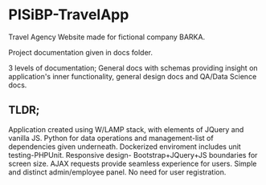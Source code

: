# PISiBP-TravelApp

Travel Agency Website made for fictional company BARKA.

Project documentation given in docs folder.

3 levels of documentation; General docs with schemas providing insight on application's inner functionality, general design docs and QA/Data Science docs.

## TLDR; 

Application created using W/LAMP stack, with elements of JQuery and vanilla JS. Python for data operations and management-list of dependencies given underneath. Dockerized enviroment includes unit testing-PHPUnit. Responsive design- Bootstrap+JQuery+JS boundaries for screen size. AJAX requests provide seamless experience for users. Simple and distinct admin/employee panel. No need for user registration. 


